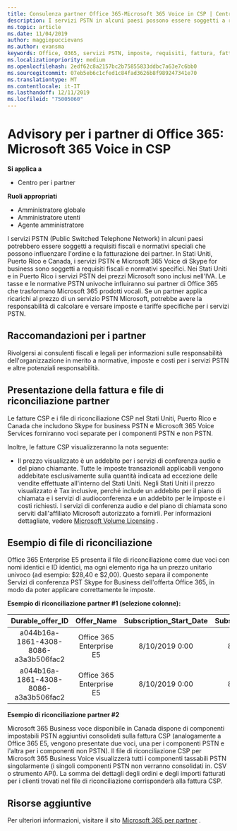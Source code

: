 ```yaml
---
title: Consulenza partner Office 365-Microsoft 365 Voice in CSP | Centro per i partner
description: I servizi PSTN in alcuni paesi possono essere soggetti a requisiti fiscali e normativi speciali che possono influenzare l'ordine e la fatturazione dei partner.
ms.topic: article
ms.date: 11/04/2019
author: maggiepuccievans
ms.author: evansma
keywords: Office, O365, servizi PSTN, imposte, requisiti, fattura, fatturazione
ms.localizationpriority: medium
ms.openlocfilehash: 2edf62c8a2157bc2b75855833ddbc7a63e7c6bb0
ms.sourcegitcommit: 07eb5eb6c1cfed1c84fad3626b8f989247341e70
ms.translationtype: MT
ms.contentlocale: it-IT
ms.lasthandoff: 12/11/2019
ms.locfileid: "75005060"
---
```

# <a name="office-365-partner-advisory-microsoft-365-voice-in-csp"></a>Advisory per i partner di Office 365: Microsoft 365 Voice in CSP

**Si applica a**

- Centro per i partner  

**Ruoli appropriati**
-   Amministratore globale
-   Amministratore utenti
-   Agente amministratore

I servizi PSTN (Public Switched Telephone Network) in alcuni paesi potrebbero essere soggetti a requisiti fiscali e normativi speciali che possono influenzare l'ordine e la fatturazione dei partner.  In Stati Uniti, Puerto Rico e Canada, i servizi PSTN e Microsoft 365 Voice di Skype for business sono soggetti a requisiti fiscali e normativi specifici. Nei Stati Uniti e in Puerto Rico i servizi PSTN dei prezzi Microsoft sono inclusi nell'IVA.  Le tasse e le normative PSTN univoche influiranno sui partner di Office 365 che trasformano Microsoft 365 prodotti vocali.  Se un partner applica ricarichi al prezzo di un servizio PSTN Microsoft, potrebbe avere la responsabilità di calcolare e versare imposte e tariffe specifiche per i servizi PSTN.

## <a name="partner-recommendations"></a>Raccomandazioni per i partner

Rivolgersi ai consulenti fiscali e legali per informazioni sulle responsabilità dell'organizzazione in merito a normative, imposte e costi per i servizi PSTN e altre potenziali responsabilità.

## <a name="invoice-presentation-and-partner-reconciliation-file"></a>Presentazione della fattura e file di riconciliazione partner

Le fatture CSP e i file di riconciliazione CSP nel Stati Uniti, Puerto Rico e Canada che includono Skype for business PSTN e Microsoft 365 Voice Services forniranno voci separate per i componenti PSTN e non PSTN.

Inoltre, le fatture CSP visualizzeranno la nota seguente:

* Il prezzo visualizzato è un addebito per i servizi di conferenza audio e del piano chiamante.  Tutte le imposte transazionali applicabili vengono addebitate esclusivamente sulla quantità indicata ad eccezione delle vendite effettuate all'interno del Stati Uniti.  Negli Stati Uniti il prezzo visualizzato è Tax inclusive, perché include un addebito per il piano di chiamata e i servizi di audioconferenza e un addebito per le imposte e i costi richiesti.  I servizi di conferenza audio e del piano di chiamata sono serviti dall'affiliato Microsoft autorizzato a fornirli.  Per informazioni dettagliate, vedere [Microsoft Volume Licensing](https://go.microsoft.com/fwlink/?LinkId=690247) .

## <a name="reconciliation-file-example"></a>Esempio di file di riconciliazione

Office 365 Enterprise E5 presenta il file di riconciliazione come due voci con nomi identici e ID identici, ma ogni elemento riga ha un prezzo unitario univoco (ad esempio: $28,40 e $2,00). Questo separa il componente Servizi di conferenza PST Skype for Business dell'offerta Office 365, in modo da poter applicare correttamente le imposte.

**Esempio di riconciliazione partner #1 (selezione colonne):**

|**Durable_offer_ID**|**Offer_Name**|**Subscription_Start_Date**|**Subscription_End_Date**|**Charge_Start_Date**|**Charge_End_Date**|**Charge_Type**|**Unit_Price**|
|:----:|:----:|:----:|:----:|:----:|:----:|:----:|:----:|
|a044b16a-1861-4308-8086-a3a3b506fac2   |Office 365 Enterprise E5   |8/10/2019 0:00   |8/11/2019 0:00   |8/11/2019 0:00|9/10/2019 0:00   |Tariffa periodica   |28,40   |
|a044b16a-1861-4308-8086-a3a3b506fac2   |Office 365 Enterprise E5   |8/10/2019 0:00   |8/11/2019 0:00   |8/11/2019 0:00   |9/10/2019 0:00   |Tariffa periodica   |2,00   |

**Esempio di riconciliazione partner #2**

Microsoft 365 Business voce disponibile in Canada dispone di componenti impostabili PSTN aggiuntivi consolidati sulla fattura CSP (analogamente a Office 365 E5, vengono presentate due voci, una per i componenti PSTN e l'altra per i componenti non PSTN).  Il file di riconciliazione CSP per Microsoft 365 Business Voice visualizzerà tutti i componenti tassabili PSTN singolarmente (i singoli componenti PSTN non verranno consolidati in. CSV o strumento API).  La somma dei dettagli degli ordini e degli importi fatturati per i clienti trovati nel file di riconciliazione corrisponderà alla fattura CSP.

## <a name="additional-resources"></a>Risorse aggiuntive
Per ulteriori informazioni, visitare il sito [Microsoft 365 per partner](https://drumbeat.office.com/Pages/home2016.aspx) .

